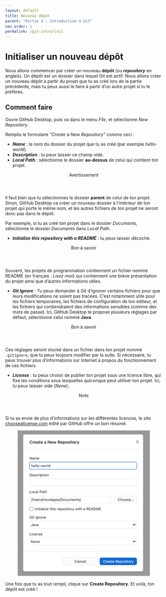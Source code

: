 ```yaml
---
layout: default
title: Nouveau dépôt
parent: "Partie 3 : Introduction à Git"
nav_order: 1
permalink: /git-intro/init
---
```


# Initialiser un nouveau dépôt
Nous allons commencer par créer un nouveau **dépôt** (ou ***repository*** en anglais). Un dépôt est un dossier dans lequel Git est actif. Nous allons créer un nouveau dépôt à partir du projet que tu as créé lors de la partie précédente, mais tu peux aussi le faire à partir d’un autre projet si tu le préfères.

## Comment faire

Ouvre GitHub Desktop, puis va dans le menu *File*, et sélectionne *New Repository*.

Remplis le formulaire *“Create a New Repository”* comme ceci :
* ***Name*** : le nom du dossier du projet que tu as créé (par exemple *hello-world*).
* ***Description*** : tu peux laisser ce champ vide.
* ***Local Path*** : sélectionne le dossier **au-dessus** de celui qui contient ton projet.

<div class="warning indent">
  <header>Avertissement</header>
  <p>
    Il faut bien que tu sélectionnes le dossier <strong>parent</strong> de celui de ton projet. Sinon, GitHub Desktop va créer un nouveau dossier à l’intérieur de ton projet qui porte le même nom, et les autres fichiers de ton projet ne seront donc pas dans le dépôt.
  </p>
  <p>
    Par exemple, si tu as créé ton projet dans le dossier <em>Documents</em>, sélectionne le dossier <em>Documents</em> dans <em>Local Path</em>.
  </p>
</div>

* ***Initialize this repository with a README*** : tu peux laisser décoché.

<div class="tip indent">
  <header>Bon à savoir</header>
  <p>
    Souvent, les projets de programmation contiennent un fichier nommé README (en français : <em>Lisez-moi</em>) qui contiennent une brève présentation du projet ainsi que d’autres informations utiles.
  </p>
</div>

* ***Git Ignore*** : Tu peux demander à Git d’ignorer certains fichiers pour que leurs modifications ne soient pas tracées. C’est notamment utile pour les fichiers temporaires, les fichiers de configuration de ton éditeur, et les fichiers qui contiendraient des informations sensibles (comme des mots de passe). Ici, GitHub Desktop te propose plusieurs réglages par défaut, sélectionne celui nommé **Java**.

<div class="tip indent">
  <header>Bon à savoir</header>
  <p>
    Ces réglages seront stocké dans un fichier dans ton projet nommé <code>.gitignore</code>, que tu peux toujours modifier par la suite. Si nécessaire, tu peux trouver plus d’informations sur Internet à propos du fonctionnement de ces fichiers.
  </p>
</div>

* ***License*** : tu peux choisir de publier ton projet sous une licence libre, qui fixe les conditions sous lesquelles quiconque peut utiliser ton projet. Ici, tu peux laisser vide (*None*).

<div class="note indent">
  <header>Note</header>
  <p>
    Si tu as envie de plus d’informations sur les différentes licences, le site <a href="https://choosealicense.com" target="_blank">choosealicense.com</a> édité par GitHub offre un bon résumé.
  </p>
</div>

<figure>
  <img src="../assets/init.png" alt="La fenêtre “Create a New Repository”">
</figure>

Une fois que tu as tout rempli, clique sur **Create Repository**. Et voilà, ton dépôt est créé !
